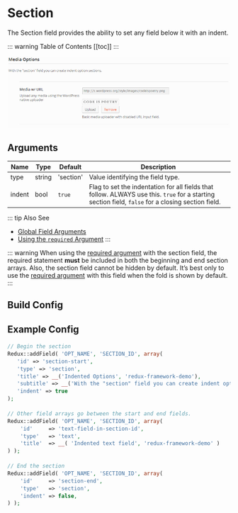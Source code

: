 # Section

The Section field provides the ability to set any field below it with an indent.

::: warning Table of Contents
[[toc]]
:::

<span style="display:block;text-align:center">![](./img/section.png)</span>

## Arguments
|Name|Type|Default|Description|
|--- |--- |--- |--- |
|type|string|'section'|Value identifying the field type.|
|indent|bool|`true`|Flag to set the indentation for all fields that follow. ALWAYS use this. `true` for a starting section field, `false` for a closing section field.|

::: tip Also See
- [Global Field Arguments](../configuration/fields/arguments.md)
- [Using the `required` Argument](../configuration/fields/required.md)
:::

::: warning
When using the [required argument](../configuration/fields/required.md) with the section field, the required statement 
<strong>must</strong> be included in both the beginning and end section arrays. Also, the section field cannot be 
hidden by default. It’s best only to use the [required argument](../configuration/fields/required.md) with this field 
when the fold is shown by default.
:::

## Build Config
<script>
import builder from './section.json';
export default {
    data () {
        return {
            builder: builder,
            defaults: {}
        };
    }
}
</script>
<builder :builder_json="builder" :builder_defaults="defaults" />


## Example Config
```php
// Begin the section
Redux::addField( 'OPT_NAME', 'SECTION_ID', array(
   'id' => 'section-start',
   'type' => 'section',
   'title' => __('Indented Options', 'redux-framework-demo'),
   'subtitle' => __('With the "section" field you can create indent option sections.', 'redux-framework-demo'),
   'indent' => true 
);

// Other field arrays go between the start and end fields.
Redux::addField( 'OPT_NAME', 'SECTION_ID', array(
    'id'     => 'text-field-in-section-id',
    'type'   => 'text',
    'title'  => __( 'Indented text field', 'redux-framework-demo' )
) );

// End the section
Redux::addField( 'OPT_NAME', 'SECTION_ID', array(
    'id'     => 'section-end',
    'type'   => 'section',
    'indent' => false,
) );
```

